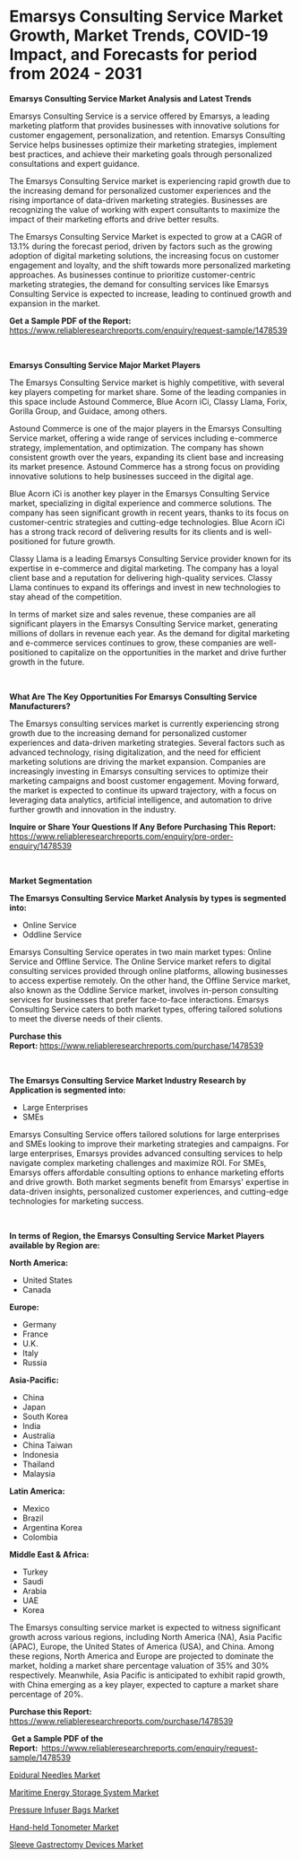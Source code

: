 <p><h1>Emarsys Consulting Service Market Growth, Market Trends, COVID-19 Impact, and Forecasts for period from 2024 - 2031</h1></p><p><strong>Emarsys Consulting Service Market Analysis and Latest Trends</strong></p>
<p><p>Emarsys Consulting Service is a service offered by Emarsys, a leading marketing platform that provides businesses with innovative solutions for customer engagement, personalization, and retention. Emarsys Consulting Service helps businesses optimize their marketing strategies, implement best practices, and achieve their marketing goals through personalized consultations and expert guidance.</p><p>The Emarsys Consulting Service market is experiencing rapid growth due to the increasing demand for personalized customer experiences and the rising importance of data-driven marketing strategies. Businesses are recognizing the value of working with expert consultants to maximize the impact of their marketing efforts and drive better results.</p><p>The Emarsys Consulting Service Market is expected to grow at a CAGR of 13.1% during the forecast period, driven by factors such as the growing adoption of digital marketing solutions, the increasing focus on customer engagement and loyalty, and the shift towards more personalized marketing approaches. As businesses continue to prioritize customer-centric marketing strategies, the demand for consulting services like Emarsys Consulting Service is expected to increase, leading to continued growth and expansion in the market.</p></p>
<p><strong>Get a Sample PDF of the Report:&nbsp;</strong> <a href="https://www.reliableresearchreports.com/enquiry/request-sample/1478539">https://www.reliableresearchreports.com/enquiry/request-sample/1478539</a></p>
<p>&nbsp;</p>
<p><strong>Emarsys Consulting Service Major Market Players</strong></p>
<p><p>The Emarsys Consulting Service market is highly competitive, with several key players competing for market share. Some of the leading companies in this space include Astound Commerce, Blue Acorn iCi, Classy Llama, Forix, Gorilla Group, and Guidace, among others.</p><p>Astound Commerce is one of the major players in the Emarsys Consulting Service market, offering a wide range of services including e-commerce strategy, implementation, and optimization. The company has shown consistent growth over the years, expanding its client base and increasing its market presence. Astound Commerce has a strong focus on providing innovative solutions to help businesses succeed in the digital age.</p><p>Blue Acorn iCi is another key player in the Emarsys Consulting Service market, specializing in digital experience and commerce solutions. The company has seen significant growth in recent years, thanks to its focus on customer-centric strategies and cutting-edge technologies. Blue Acorn iCi has a strong track record of delivering results for its clients and is well-positioned for future growth.</p><p>Classy Llama is a leading Emarsys Consulting Service provider known for its expertise in e-commerce and digital marketing. The company has a loyal client base and a reputation for delivering high-quality services. Classy Llama continues to expand its offerings and invest in new technologies to stay ahead of the competition.</p><p>In terms of market size and sales revenue, these companies are all significant players in the Emarsys Consulting Service market, generating millions of dollars in revenue each year. As the demand for digital marketing and e-commerce services continues to grow, these companies are well-positioned to capitalize on the opportunities in the market and drive further growth in the future.</p></p>
<p>&nbsp;</p>
<p><strong>What Are The Key Opportunities For Emarsys Consulting Service Manufacturers?</strong></p>
<p><p>The Emarsys consulting services market is currently experiencing strong growth due to the increasing demand for personalized customer experiences and data-driven marketing strategies. Several factors such as advanced technology, rising digitalization, and the need for efficient marketing solutions are driving the market expansion. Companies are increasingly investing in Emarsys consulting services to optimize their marketing campaigns and boost customer engagement. Moving forward, the market is expected to continue its upward trajectory, with a focus on leveraging data analytics, artificial intelligence, and automation to drive further growth and innovation in the industry.</p></p>
<p><strong>Inquire or Share Your Questions If Any Before Purchasing This Report:</strong> <a href="https://www.reliableresearchreports.com/enquiry/pre-order-enquiry/1478539">https://www.reliableresearchreports.com/enquiry/pre-order-enquiry/1478539</a></p>
<p>&nbsp;</p>
<p><strong>Market Segmentation</strong></p>
<p><strong>The Emarsys Consulting Service Market Analysis by types is segmented into:</strong></p>
<p><ul><li>Online Service</li><li>Oddline Service</li></ul></p>
<p><p>Emarsys Consulting Service operates in two main market types: Online Service and Offline Service. The Online Service market refers to digital consulting services provided through online platforms, allowing businesses to access expertise remotely. On the other hand, the Offline Service market, also known as the Oddline Service market, involves in-person consulting services for businesses that prefer face-to-face interactions. Emarsys Consulting Service caters to both market types, offering tailored solutions to meet the diverse needs of their clients.</p></p>
<p><strong>Purchase this Report:&nbsp;</strong><a href="https://www.reliableresearchreports.com/purchase/1478539">https://www.reliableresearchreports.com/purchase/1478539</a></p>
<p>&nbsp;</p>
<p><strong>The Emarsys Consulting Service Market Industry Research by Application is segmented into:</strong></p>
<p><ul><li>Large Enterprises</li><li>SMEs</li></ul></p>
<p><p>Emarsys Consulting Service offers tailored solutions for large enterprises and SMEs looking to improve their marketing strategies and campaigns. For large enterprises, Emarsys provides advanced consulting services to help navigate complex marketing challenges and maximize ROI. For SMEs, Emarsys offers affordable consulting options to enhance marketing efforts and drive growth. Both market segments benefit from Emarsys' expertise in data-driven insights, personalized customer experiences, and cutting-edge technologies for marketing success.</p></p>
<p>&nbsp;</p>
<p><strong>In terms of Region, the Emarsys Consulting Service Market Players available by Region are:</strong></p>
<p>
    <p> <strong> North America: </strong>
        <ul>
            <li>United States</li>
            <li>Canada</li>
        </ul>
        </p> 
    <p> <strong> Europe: </strong>
        <ul>
            <li>Germany</li>
            <li>France</li>
            <li>U.K.</li>
            <li>Italy</li>
            <li>Russia</li>
        </ul>
        </p> 
    <p> <strong> Asia-Pacific: </strong>
        <ul>
            <li>China</li>
            <li>Japan</li>
            <li>South Korea</li>
            <li>India</li>
            <li>Australia</li>
            <li>China Taiwan</li>
            <li>Indonesia</li>
            <li>Thailand</li>
            <li>Malaysia</li>
        </ul>
        </p> 
    <p> <strong> Latin America: </strong>
        <ul>
            <li>Mexico</li>
            <li>Brazil</li>
            <li>Argentina Korea</li>
            <li>Colombia</li>
        </ul>
        </p> 
    <p> <strong> Middle East & Africa: </strong>
        <ul>
            <li>Turkey</li>
            <li>Saudi</li>
            <li>Arabia</li>
            <li>UAE</li>
            <li>Korea</li>
        </ul>
    </p>
    </p>
<p><p>The Emarsys consulting service market is expected to witness significant growth across various regions, including North America (NA), Asia Pacific (APAC), Europe, the United States of America (USA), and China. Among these regions, North America and Europe are projected to dominate the market, holding a market share percentage valuation of 35% and 30% respectively. Meanwhile, Asia Pacific is anticipated to exhibit rapid growth, with China emerging as a key player, expected to capture a market share percentage of 20%.</p></p>
<p><strong>Purchase this Report: </strong><a href="https://www.reliableresearchreports.com/purchase/1478539">https://www.reliableresearchreports.com/purchase/1478539</a></p>
<p>&nbsp;<strong>Get a Sample PDF of the Report:&nbsp;&nbsp;</strong><a href="https://www.reliableresearchreports.com/enquiry/request-sample/1478539">https://www.reliableresearchreports.com/enquiry/request-sample/1478539</a></p>
<p><strong></strong></p>
<p><p><a href="https://medium.com/@bobbyburke98/epidural-needles-market-size-market-outlook-and-market-forecast-2024-to-2031-48fd1f06c95e">Epidural Needles Market</a></p><p><a href="https://github.com/GroverBarry/Market-Research-Report-List-3/blob/main/maritime-energy-storage-system-market.md">Maritime Energy Storage System Market</a></p><p><a href="https://medium.com/@bobbyburke98/pressure-infuser-bags-market-analysis-and-sze-forecasted-for-period-from-2024-to-2031-0bc4ba1de96d">Pressure Infuser Bags Market</a></p><p><a href="https://github.com/kathiaseamanalvaradovlprc2h/Market-Research-Report-List-1/blob/main/hand-held-tonometer-market.md">Hand-held Tonometer Market</a></p><p><a href="https://medium.com/@bobbyburke98/sleeve-gastrectomy-devices-market-size-and-market-trends-complete-industry-overview-2024-to-2031-d3da69bc1d2b">Sleeve Gastrectomy Devices Market</a></p></p>